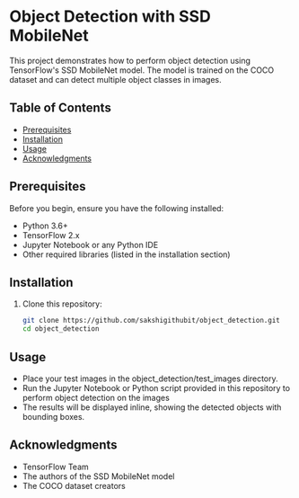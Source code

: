 # Object Detection with SSD MobileNet

This project demonstrates how to perform object detection using TensorFlow's SSD MobileNet model. The model is trained on the COCO dataset and can detect multiple object classes in images.

## Table of Contents

- [Prerequisites](#prerequisites)
- [Installation](#installation)
- [Usage](#Usage)
- [Acknowledgments](#Acknowledgments)

## Prerequisites

Before you begin, ensure you have the following installed:

- Python 3.6+
- TensorFlow 2.x
- Jupyter Notebook or any Python IDE
- Other required libraries (listed in the installation section)

## Installation

1. Clone this repository:
   ```bash
   git clone https://github.com/sakshigithubit/object_detection.git
   cd object_detection

## Usage
- Place your test images in the object_detection/test_images directory.
- Run the Jupyter Notebook or Python script provided in this repository to perform object detection on the images
- The results will be displayed inline, showing the detected objects with bounding boxes.

## Acknowledgments
- TensorFlow Team
- The authors of the SSD MobileNet model
- The COCO dataset creators   
